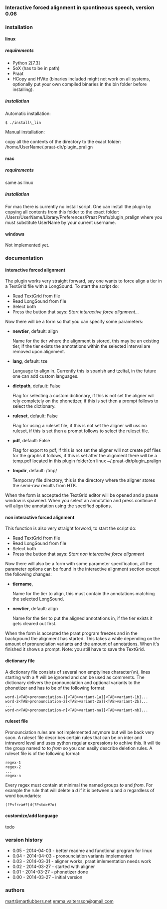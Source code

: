 ### Interactive forced alignment in spontineous speech, version 0.06

### installation
#### linux
##### requirements
- Python 2[7.3]
- SoX (has to be in path)
- Praat
- HCopy and HVite (binaries included might not work on all systems, optionally
  put your own compiled binaries in the bin folder before installing).

##### installation
Automatic installation:

	$ ./install\_lin
Manual installation:

copy all the contents of the directory to the exact folder:
	/home/UserName/.praat-dir/plugin_pralign


#### mac
##### requirements
same as linux

##### installation
For mac there is currently no install script. One can install the plugin by
copying all contents from this folder to the exact folder:
	/Users/UserName/Library/Preferences/Praat Prefs/plugin_pralign
where you must substitute UserName by your current username.

#### windows
Not implemented yet.

### documentation
#### interactive forced alignment
The plugin works very straight forward, say one wants to force align a tier in
a TextGrid file with a LongSound. To start the script do:
- Read TextGrid from file
- Read LongSound from file
- Select both
- Press the button that says: *Start interactive force alignment...*

Now there will be a form so that you can specify some parameters:
* **newtier**, default: align

	Name for the tier where the alignment is stored, this may be an existing
	tier, if the tier exists the annotations within the selected interval are
	removed upon alignment.
* **lang**, default: tze

	Language to align in. Currently this is spanish and tzeltal, in the future
	one can add custom languages.
* **dictpath**, default: False

	Flag for selecting a custom dictionary, if this is not set the aligner wil
	rely completely on the phonetizer, if this is set then a prompt follows to
	select the dictionary.
* **ruleset**, default: False

	Flag for using a ruleset file, if this is not set the aligner will uss no
	ruleset, if this is set then a prompt follows to select the ruleset file.
* **pdf**, default: False

	Flag for export to pdf, if this is not set the aligner will not create pdf
	files for the graphs it follows, if this is set after the alignment there
	will be a temp.pdf located in this plugin folder(on linux
	~/.praat-dir/plugin_pralign
* **tmpdir**, default: /tmp/

	Temporary file directory, this is the directory where the aligner stores
	the semi-raw results from HTK.

When the form is accepted the TextGrid editor will be opened and a pause
window is spawned. When you select an annotation and press continue it will
align the annotation using the specified options.

#### non interactive forced alignment
This function is also very straight forword, to start the script do:
- Read TextGrid from file
- Read LongSound from file
- Select both
- Press the button that says: *Start non interactive force alignment*

Now there will also be a form with some parameter specification, all the
parameter options can be found in the interactive alignment section except the
following changes:
* **tiername**, 

	Name for the tier to align, this must contain the annotations matching the
	selected LongSound.
* **newtier**, default: align

	Name for the tier to put the aligned annotations in, if the tier exists it
	gets cleared out first.

When the form is accepted the praat program freezes and in the background the
alignment has started. This takes a while depending on the amount of
pronunciation variants and the amount of annotations. When it's finished it
shows a prompt. Note: you still have to save the TextGrid.

#### dictionary file
A dictionary file consists of several non emptylines character(\\n), lines
starting with a # will be ignored and can be used as comments. The dictionary
delivers the pronounciation and optional variants to the phonetizer and has to
be of the following format:
```
word-1<TAB>pronounciation-1[<TAB>variant-1a][<TAB>variant-1b]...
word-2<TAB>pronounciation-2[<TAB>variant-2a][<TAB>variant-2b]...
...
word-n<TAB>pronounciation-n[<TAB>variant-na][<TAB>variant-nb]...
```

#### ruleset file
Pronounciation rules are not implemented anymore but will be back very soon. A
ruleset file describes certain rules that can be on inter and intraword level
and uses python regular expressions to achive this. It will tie the group named
*to* to *from* so you can easily describe deletion rules. A ruleset file is of
the following format:
```
regex-1
regex-2
...
regex-n
```

Every regex must contain at minimal the named groups *to* and *from*.
For example the rule that will delete a *d* if it is between *a* and *o*
regardless of word boundaries:
```
(?P<fr>a#?)d(?P<to>#?o)
```

#### customize/add language
todo

### version history
* 0.05 - 2014-04-03 - better readme and functional program for linux
* 0.04 - 2014-04-03 - pronounciation variants implemented
* 0.03 - 2014-03-31 - aligner works, praat imlementation needs work
* 0.02 - 2014-03-27 - started with aligner
* 0.01 - 2014-03-27 - phonetizer done
* 0.00 - 2014-03-27 - initial version

### authors
mart@martlubbers.net
emma.valtersson@gmail.com
